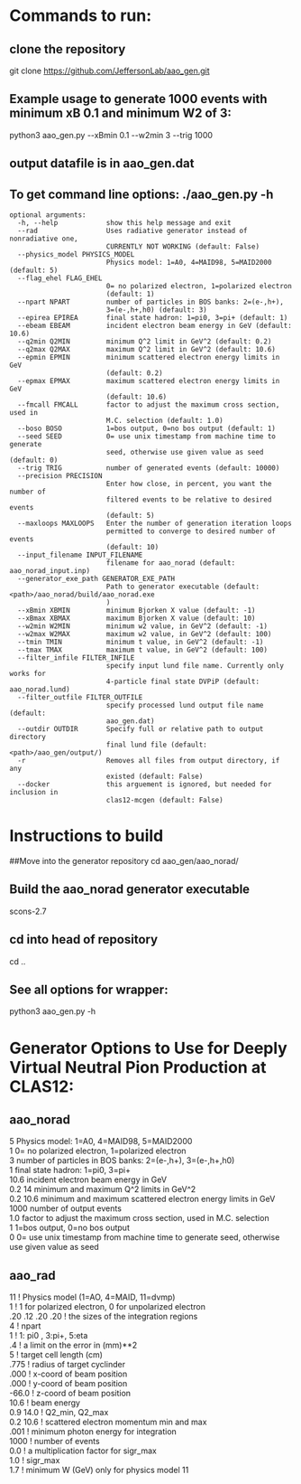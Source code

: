 # Commands to run:

## clone the repository
git clone https://github.com/JeffersonLab/aao_gen.git
 
## Example usage to generate 1000 events with minimum xB 0.1 and minimum W2 of 3:
python3 aao_gen.py --xBmin 0.1 --w2min 3 --trig 1000  
## output datafile is in aao_gen.dat

## To get command line options: ./aao_gen.py -h

```
optional arguments:
  -h, --help            show this help message and exit
  --rad                 Uses radiative generator instead of nonradiative one,
                        CURRENTLY NOT WORKING (default: False)
  --physics_model PHYSICS_MODEL
                        Physics model: 1=A0, 4=MAID98, 5=MAID2000 (default: 5)
  --flag_ehel FLAG_EHEL
                        0= no polarized electron, 1=polarized electron
                        (default: 1)
  --npart NPART         number of particles in BOS banks: 2=(e-,h+),
                        3=(e-,h+,h0) (default: 3)
  --epirea EPIREA       final state hadron: 1=pi0, 3=pi+ (default: 1)
  --ebeam EBEAM         incident electron beam energy in GeV (default: 10.6)
  --q2min Q2MIN         minimum Q^2 limit in GeV^2 (default: 0.2)
  --q2max Q2MAX         maximum Q^2 limit in GeV^2 (default: 10.6)
  --epmin EPMIN         minimum scattered electron energy limits in GeV
                        (default: 0.2)
  --epmax EPMAX         maximum scattered electron energy limits in GeV
                        (default: 10.6)
  --fmcall FMCALL       factor to adjust the maximum cross section, used in
                        M.C. selection (default: 1.0)
  --boso BOSO           1=bos output, 0=no bos output (default: 1)
  --seed SEED           0= use unix timestamp from machine time to generate
                        seed, otherwise use given value as seed (default: 0)
  --trig TRIG           number of generated events (default: 10000)
  --precision PRECISION
                        Enter how close, in percent, you want the number of
                        filtered events to be relative to desired events
                        (default: 5)
  --maxloops MAXLOOPS   Enter the number of generation iteration loops
                        permitted to converge to desired number of events
                        (default: 10)
  --input_filename INPUT_FILENAME
                        filename for aao_norad (default: aao_norad_input.inp)
  --generator_exe_path GENERATOR_EXE_PATH
                        Path to generator executable (default: <path>/aao_norad/build/aao_norad.exe
                        )
  --xBmin XBMIN         minimum Bjorken X value (default: -1)
  --xBmax XBMAX         maximum Bjorken X value (default: 10)
  --w2min W2MIN         minimum w2 value, in GeV^2 (default: -1)
  --w2max W2MAX         maximum w2 value, in GeV^2 (default: 100)
  --tmin TMIN           minimum t value, in GeV^2 (default: -1)
  --tmax TMAX           maximum t value, in GeV^2 (default: 100)
  --filter_infile FILTER_INFILE
                        specify input lund file name. Currently only works for
                        4-particle final state DVPiP (default: aao_norad.lund)
  --filter_outfile FILTER_OUTFILE
                        specify processed lund output file name (default:
                        aao_gen.dat)
  --outdir OUTDIR       Specify full or relative path to output directory
                        final lund file (default: <path>/aao_gen/output/)
  -r                    Removes all files from output directory, if any
                        existed (default: False)
  --docker              this arguement is ignored, but needed for inclusion in
                        clas12-mcgen (default: False)

```
# Instructions to build
##Move into the generator repository
cd aao_gen/aao_norad/

## Build the aao_norad generator executable
scons-2.7

## cd into head of repository
cd ..

## See all options for wrapper:
python3 aao_gen.py -h


#  Generator Options to Use for Deeply Virtual Neutral Pion Production at CLAS12:
## aao_norad

5             Physics model: 1=A0, 4=MAID98, 5=MAID2000  
1             0= no polarized electron, 1=polarized electron  
3             number of particles in BOS banks: 2=(e-,h+), 3=(e-,h+,h0)  
1             final state hadron: 1=pi0, 3=pi+  
10.6          incident electron beam energy in GeV  
0.2 14        minimum and maximum Q^2 limits in GeV^2  
0.2 10.6      minimum and maximum scattered electron energy limits in GeV  
1000          number of output events  
1.0           factor to adjust the maximum cross section, used in M.C. selection  
1             1=bos output, 0=no bos output  
0             0= use unix timestamp from machine time to generate seed, otherwise use given value as seed


## aao_rad

11                ! Physics model (1=AO, 4=MAID, 11=dvmp)  
1	                !  1 for polarized electron, 0 for unpolarized electron  
.20 .12 .20 .20   ! the sizes of the integration regions  
4                 ! npart  
1                 ! 1: pi0 , 3:pi+, 5:eta  
.4                ! a limit on the error in (mm)**2  
5                 ! target cell length (cm)  
.775              ! radius of target cyclinder  
.000              ! x-coord of beam position  
.000              ! y-coord of beam position  
-66.0             ! z-coord of beam position  
10.6              ! beam energy  
0.9 14.0          ! Q2_min, Q2_max  
0.2 10.6          ! scattered electron momentum min and max  
.001              ! minimum photon energy for integration  
1000              ! number of events  
0.0                ! a multiplication factor for sigr_max                  
1.0               ! sigr_max  
1.7		             ! minimum W (GeV) only for physics model 11
